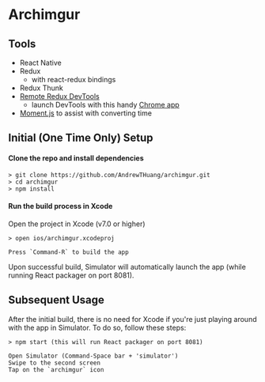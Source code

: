 # Archimgur

## Tools
* React Native
* Redux
  * with react-redux bindings
* Redux Thunk
* [Remote Redux DevTools](https://github.com/zalmoxisus/remote-redux-devtools)
  * launch DevTools with this handy [Chrome app](https://chrome.google.com/webstore/detail/remotedev/faicmgpfiaijcedapokpbdejaodbelph)
* [Moment.js](http://momentjs.com/) to assist with converting time

## Initial (One Time Only) Setup
#### Clone the repo and install dependencies
```
> git clone https://github.com/AndrewTHuang/archimgur.git
> cd archimgur
> npm install
```

#### Run the build process in Xcode
Open the project in Xcode (v7.0 or higher)
```
> open ios/archimgur.xcodeproj

Press `Command-R` to build the app
```

Upon successful build, Simulator will automatically launch the app (while running React packager on port 8081).

## Subsequent Usage
After the initial build, there is no need for Xcode if you're just playing around with the app in Simulator. To do so, follow these steps:

```
> npm start (this will run React packager on port 8081)

Open Simulator (Command-Space bar + 'simulator')
Swipe to the second screen
Tap on the `archimgur` icon
```
